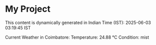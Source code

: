 # My Project

This content is dynamically generated in Indian Time (IST): 2025-06-03 03:19:45 IST


Current Weather in Coimbatore:
Temperature: 24.88 °C
Condition: mist
